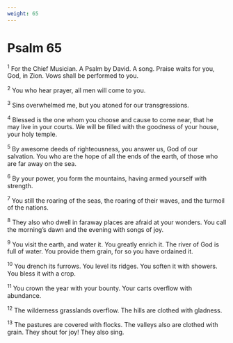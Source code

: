 ```yaml
---
weight: 65
---
```


# Psalm 65

<sup>1</sup> For the Chief Musician. A Psalm by David. A song. Praise waits for you, God, in Zion. Vows shall be performed to you. 

<sup>2</sup> You who hear prayer, all men will come to you. 

<sup>3</sup> Sins overwhelmed me, but you atoned for our transgressions. 

<sup>4</sup> Blessed is the one whom you choose and cause to come near, that he may live in your courts. We will be filled with the goodness of your house, your holy temple. 

<sup>5</sup> By awesome deeds of righteousness, you answer us, God of our salvation. You who are the hope of all the ends of the earth, of those who are far away on the sea. 

<sup>6</sup> By your power, you form the mountains, having armed yourself with strength. 

<sup>7</sup> You still the roaring of the seas, the roaring of their waves, and the turmoil of the nations. 

<sup>8</sup> They also who dwell in faraway places are afraid at your wonders. You call the morning’s dawn and the evening with songs of joy. 

<sup>9</sup> You visit the earth, and water it. You greatly enrich it. The river of God is full of water. You provide them grain, for so you have ordained it. 

<sup>10</sup> You drench its furrows. You level its ridges. You soften it with showers. You bless it with a crop. 

<sup>11</sup> You crown the year with your bounty. Your carts overflow with abundance. 

<sup>12</sup> The wilderness grasslands overflow. The hills are clothed with gladness. 

<sup>13</sup> The pastures are covered with flocks. The valleys also are clothed with grain. They shout for joy! They also sing. 


